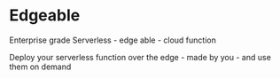 # Edgeable

Enterprise grade Serverless - edge able - cloud function

Deploy your serverless function over the edge - made by you - and use them on demand
